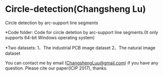 # Circle-detection(Changsheng Lu)
Circle detection by arc-support line segments

*Code folder:
Code for circle detetion by arc-support line segments.(It only supports 64-bit Windows operating system)

*Two datasets: 
1、The industrial PCB image dataset
2、The natural image dataset

You can contact me by email (ChangshengLuu@gmail.com) if you have any question. Please cite our paper(ICIP 2017), thanks.
